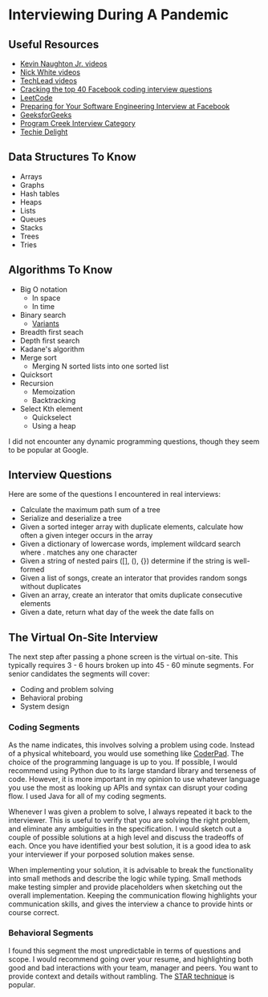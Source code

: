 # Interviewing During A Pandemic

## Useful Resources

* [Kevin Naughton Jr. videos](https://www.youtube.com/c/KevinNaughtonJr/videos)
* [Nick White videos](https://www.youtube.com/c/NickWhite/videos)
* [TechLead videos](https://www.youtube.com/c/TechLead/videos)
* [Cracking the top 40 Facebook coding interview questions](https://www.educative.io/blog/cracking-top-facebook-coding-interview-questions)
* [LeetCode](https://leetcode.com/)
* [Preparing for Your Software Engineering Interview at Facebook](https://www.facebook.com/careers/life/preparing-for-your-software-engineering-interview-at-facebook/)
* [GeeksforGeeks](https://www.geeksforgeeks.org/)
* [Program Creek Interview Category](https://www.programcreek.com/category/interview/)
* [Techie Delight](https://www.techiedelight.com/)

## Data Structures To Know

* Arrays
* Graphs
* Hash tables
* Heaps
* Lists
* Queues
* Stacks
* Trees
* Tries

## Algorithms To Know

* Big O notation
  * In space
  * In time
* Binary search
  * [Variants](https://docs.python.org/3/library/bisect.html)
* Breadth first seach
* Depth first search
* Kadane's algorithm
* Merge sort
  * Merging N sorted lists into one sorted list
* Quicksort
* Recursion
  * Memoization
  * Backtracking
* Select Kth element
  * Quickselect
  * Using a heap

I did not encounter any dynamic programming questions, though they seem to be popular at Google.

## Interview Questions

Here are some of the questions I encountered in real interviews:

* Calculate the maximum path sum of a tree
* Serialize and deserialize a tree
* Given a sorted integer array with duplicate elements, calculate how often a given integer occurs in the array
* Given a dictionary of lowercase words, implement wildcard search where . matches any one character
* Given a string of nested pairs ([], (), {}) determine if the string is well-formed
* Given a list of songs, create an interator that provides random songs without duplicates
* Given an array, create an interator that omits duplicate consecutive elements
* Given a date, return what day of the week the date falls on

## The Virtual On-Site Interview

The next step after passing a phone screen is the virtual on-site.  This typically requires 3 - 6 hours broken up into 45 - 60 minute segments.  For senior candidates the segments will cover:

* Coding and problem solving
* Behavioral probing
* System design

### Coding Segments

As the name indicates, this involves solving a problem using code.  Instead of a physical whiteboard, you would use something like [CoderPad](https://coderpad.io/).  The choice of the programming language is up to you.  If possible, I would recommend using Python due to its large standard library and terseness of code.  However, it is more important in my opinion to use whatever language you use the most as looking up APIs and syntax can disrupt your coding flow.  I used Java for all of my coding segments.

Whenever I was given a problem to solve, I always repeated it back to the interviewer.  This is useful to verify that you are solving the right problem, and eliminate any ambiguities in the specification.  I would sketch out a couple of possible solutions at a high level and discuss the tradeoffs of each.  Once you have identified your best solution, it is a good idea to ask your interviewer if your porposed solution makes sense.

When implementing your solution, it is advisable to break the functionality into small methods and describe the logic while typing.  Small methods make testing simpler and provide placeholders when sketching out the overall implementation.  Keeping the communication flowing highlights your communication skills, and gives the interview a chance to provide hints or course correct.

### Behavioral Segments

I found this segment the most unpredictable in terms of questions and scope.  I would recommend going over your resume, and highlighting both good and bad interactions with your team, manager and peers.  You want to provide context and details without rambling.  The [STAR technique](https://www.indeed.com/career-advice/interviewing/how-to-use-the-star-interview-response-technique) is popular.
